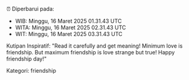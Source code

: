 ⏰ Diperbarui pada:
- WIB: Minggu, 16 Maret 2025 01.31.43 UTC
- WITA: Minggu, 16 Maret 2025 02.31.43 UTC
- WIT: Minggu, 16 Maret 2025 03.31.43 UTC

Kutipan Inspiratif:
"Read it carefully and get meaning! Minimum love is friendship. But maximum friendship is love strange but true! Happy friendship day!"


Kategori: friendship


